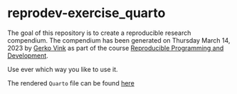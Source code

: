 # reprodev-exercise_quarto

<!-- badges: start -->
<!-- badges: end -->

The goal of this repository is to create a reproducible research compendium. The compendium has been generated on Thursday March 14, 2023 by [Gerko Vink](https://www.gerkovink.com) as part of the course [Reproducible Programming and Development](https://www.gerkovink.com/reprodev).

Use ever which way you like to use it. 

The rendered `Quarto` file can be found [here](himayla.github.io/reprodev-exercise_quarto/doc/reprodev-exercise_quarto.html)
